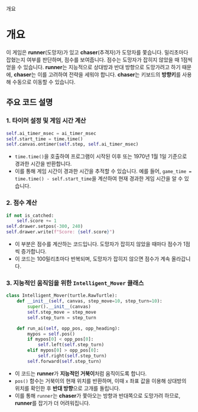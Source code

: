개요

# 개요

이 게임은 **runner**(도망자)가 있고 **chaser**(추격자)가 도망자를 쫓습니다. 밀리초마다 잡혔는지 여부를 판단하며, 점수를 보여줍니다. 점수는 도망자가 잡히지 않았을 때 1점씩 얻을 수 있습니다. **runner**는 지능적으로 상대방과 반대 방향으로 도망가려고 하기 때문에, **chaser**는 이를 고려하여 전략을 세워야 합니다. **chaser**는 키보드의 **방향키**를 사용해 수동으로 이동할 수 있습니다.

## 주요 코드 설명

### 1. 타이머 설정 및 게임 시간 계산
```python
self.ai_timer_msec = ai_timer_msec
self.start_time = time.time()
self.canvas.ontimer(self.step, self.ai_timer_msec)
```
- `time.time()`을 호출하여 프로그램이 시작된 이후 또는 1970년 1월 1일 기준으로 경과한 시간을 반환합니다.
- 이를 통해 게임 시간이 경과한 시간을 추적할 수 있습니다. 예를 들어, `game_time = time.time() - self.start_time`을 계산하여 현재 경과한 게임 시간을 알 수 있습니다.

### 2. 점수 계산
```python
if not is_catched:
    self.score += 1
self.drawer.setpos(-300, 240)
self.drawer.write(f"Score: {self.score}")
```
- 이 부분은 점수를 계산하는 코드입니다. 도망자가 잡히지 않았을 때마다 점수가 1점씩 증가합니다.
- 이 코드는 100밀리초마다 반복되며, 도망자가 잡히지 않으면 점수가 계속 올라갑니다.

### 3. 지능적인 움직임을 위한 `Intelligent_Mover` 클래스
```python
class Intelligent_Mover(turtle.RawTurtle):
    def __init__(self, canvas, step_move=10, step_turn=10):
        super().__init__(canvas)
        self.step_move = step_move
        self.step_turn = step_turn

    def run_ai(self, opp_pos, opp_heading):
        mypos = self.pos()
        if mypos[0] < opp_pos[0]:
            self.left(self.step_turn)
        elif mypos[0] > opp_pos[0]:
            self.right(self.step_turn)
        self.forward(self.step_turn)
```
- 이 코드는 **runner**가 **지능적인 거북이**처럼 움직이도록 합니다. 
- `pos()` 함수는 거북이의 현재 위치를 반환하며, 이때 `x` 좌표 값을 이용해 상대방의 위치를 확인한 후 **반대 방향**으로 고개를 돌립니다. 
- 이를 통해 `runner`는 **chaser**가 쫓아오는 방향과 반대쪽으로 도망가려 하므로, **runner**를 잡기가 더 어려워집니다.
